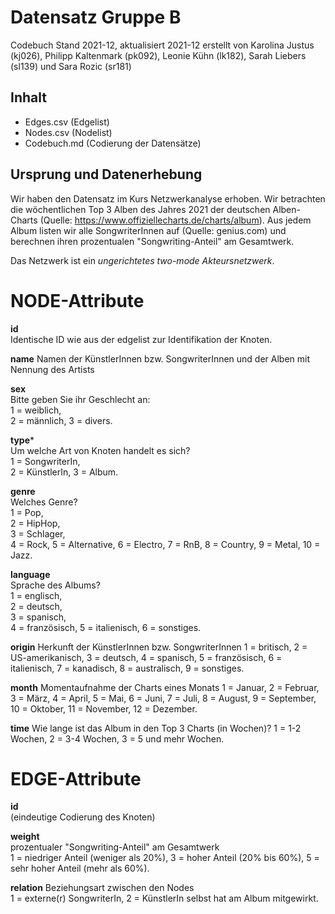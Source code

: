 # Datensatz Gruppe B #
Codebuch Stand 2021-12, aktualisiert 2021-12
erstellt von Karolina Justus (kj026), Philipp Kaltenmark (pk092), Leonie Kühn (lk182), Sarah Liebers (sl139) und Sara Rozic (sr181)

## Inhalt
- Edges.csv (Edgelist)
- Nodes.csv (Nodelist)
- Codebuch.md (Codierung der Datensätze)

## Ursprung und Datenerhebung
Wir haben den Datensatz im Kurs Netzwerkanalyse erhoben. Wir betrachten die wöchentlichen Top 3 Alben des Jahres 2021 der deutschen Alben-Charts (Quelle: https://www.offiziellecharts.de/charts/album). Aus jedem Album listen wir alle SongwriterInnen auf (Quelle: genius.com) und berechnen ihren prozentualen "Songwriting-Anteil" am Gesamtwerk.

Das Netzwerk ist ein *ungerichtetes two-mode Akteursnetzwerk*. 

# NODE-Attribute  
  
**id**  
Identische ID wie aus der edgelist zur Identifikation der Knoten. 

**name**
Namen der KünstlerInnen bzw. SongwriterInnen und der Alben mit Nennung des Artists

**sex**    
Bitte geben Sie ihr Geschlecht an:  
1 = weiblich,  
2 = männlich, 
3 = divers.
  
**type***    
Um welche Art von Knoten handelt es sich?  
1 = SongwriterIn,  
2 = KünstlerIn,
3 = Album. 
  
**genre**    
Welches Genre?    
1 = Pop,   
2 = HipHop,   
3 = Schlager,   
4 = Rock,
5 = Alternative,
6 = Electro,
7 = RnB,
8 = Country,
9 = Metal,
10 = Jazz.

**language**  
Sprache des Albums?  
1 = englisch,      
2 = deutsch,   
3 = spanisch,    
4 = französisch,
5 = italienisch,
6 = sonstiges.  

**origin**
Herkunft der KünstlerInnen bzw. SongwriterInnen
1 = britisch,
2 = US-amerikanisch,
3 = deutsch,
4 = spanisch,
5 = französisch,
6 = italienisch,
7 = kanadisch,
8 = australisch,
9 = sonstiges.

**month**
Momentaufnahme der Charts eines Monats
1 = Januar,
2 = Februar,
3 = März,
4 = April,
5 = Mai,
6 = Juni,
7 = Juli,
8 = August,
9 = September,
10 = Oktober,
11 = November,
12 = Dezember.

**time**
Wie lange ist das Album in den Top 3 Charts (in Wochen)?
1 = 1-2 Wochen,
2 = 3-4 Wochen,
3 = 5 und mehr Wochen.

# EDGE-Attribute

**id**  
(eindeutige Codierung des Knoten)   

**weight**  
prozentualer "Songwriting-Anteil" am Gesamtwerk  
1 = niedriger Anteil (weniger als 20%),
3 = hoher Anteil (20% bis 60%),
5 = sehr hoher Anteil (mehr als 60%).

**relation**
Beziehungsart zwischen den Nodes  
1 = externe(r) SongwriterIn, 
2 = KünstlerIn selbst hat am Album mitgewirkt.
